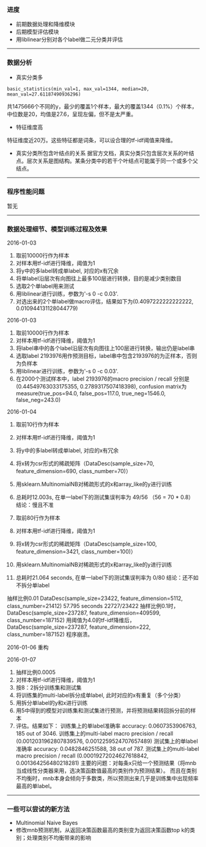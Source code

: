 ### 进度

- 前期数据处理和降维模块
- 后期模型评估模块
- 用liblinear分别对各个label做二元分类并评估

---

### 数据分析

- 真实分类多

```
basic_statistics(min_val=1, max_val=1344, median=20, mean_val=27.61187490936296)
```
共1475666个不同的y，最少的覆盖1个样本，最大的覆盖1344（0.1%）个样本，中位数是20，均值是27.6，呈现左偏，但不是太严重。

- 特征维度高

特征维度近20万。这些特征都是词条，可以设合理的tf-idf阈值来降维。

- 真实分类所包含叶结点的关系
据官方文档，真实分类只包含层次关系的叶结点。层次关系是图结构。某条分类中的若干个叶结点可能属于同一个或多个父结点。

---

### 程序性能问题
暂无

---

### 数据处理细节、模型训练过程及效果

2016-01-03

1. 取前10000行作为样本
2. 对样本用tf-idf进行降维，阈值为1
3. 将y中的多label转成单label, 对应的x有冗余
4. 将单label沿层次有向图往上最多100层进行转换，目的是减少类别数目
5. 选取2个单label用来测试
6. 用liblinear进行训练，参数为'-s 0 -c 0.03'. 
7. 对选出来的2个单label做macro评估，结果如下为(0.4097222222222222, 0.010944131128044779)

2016-01-03

1. 取前10000行作为样本
2. 对样本用tf-idf进行降维，阈值为1
3. 将label串中的各个label沿层次有向图往上100层进行转换，输出仍是label串
4. 选取label 2193976用作预测目标，label串中包含2193976的为正样本，否则为负样本
5. 用liblinear进行训练，参数为'-s 0 -c 0.03'.
6. 在2000个测试样本中，label 2193976的macro precision / recall 分别是 (0.44549763033175355, 0.2789317507418398), confusion matrix为measure(true_pos=94.0, false_pos=117.0, true_neg=1546.0, false_neg=243.0)

2016-01-04

1. 取前10行作为样本
2. 对样本用tf-idf进行降维，阈值为1
3. 将y中的多label转成单label, 对应的x有冗余
4. 将x转为csr形式的稀疏矩阵（DataDesc(sample_size=70, feature_dimension=690, class_number=70)）
5. 用sklearn.MultinomialNB对稀疏形式的x和array_like的y进行训练
6. 总耗时12.003s, 在单一label下的测试集误判率为 49/56 （56 = 70 * 0.8）
结论：慢且不准

1. 取前80行作为样本
2. 对样本用tf-idf进行降维，阈值为1
3. 将x转为csr形式的稀疏矩阵（DataDesc(sample_size=100, feature_dimension=3421, class_number=100)）
5. 用sklearn.MultinomialNB对稀疏形式的x和array_like的y进行训练
6. 总耗时21.064 seconds, 在单一label下的测试集误判率为 0/80
结论：还不如不拆分单label 

抽样比例0.01    DataDesc(sample_size=23422, feature_dimension=5112, class_number=21412) 57.795 seconds  22727/23422
抽样比例0.1时，DataDesc(sample_size=237287, feature_dimension=409599, class_number=187152)
用阈值为4.0的tf-idf降维后，DataDesc(sample_size=237287, feature_dimension=222, class_number=187152)
程序崩溃。

2016-01-06
重构

2016-01-07
1. 抽样比例0.0005
2. 对样本用tf-idf进行降维，阈值为1
3. 按8：2拆分训练集和测试集
4. 将训练集的multi-label拆分成单label, 此时对应的x有重复（多个分类）
5. 用拆分单label的y和x进行训练
6. 用5中得到的模型对训练集和测试集进行预测，并将预测结果转回拆分前的样本
7. 评估。结果如下：
训练集上的单label准确率
accuracy: 0.0607353906763, 185 out of 3046.
训练集上的multi-label macro precision / recall 
(0.0012031962807839576, 0.0012259524707657489)
测试集上的单label准确率
accuracy: 0.0482846251588, 38 out of 787.
测试集上的multi-label macro precision / recall
(0.00019272024627618842, 0.001364256480218281)
主要的问题：对每条x只给一个预测结果（将mnb当成线性分类器来用，选决策函数值最高的类别作为预测结果）。
而且在类别不均衡时，mnb本身会倾向于多数类，所以预测出来几乎是训练集中出现频率最高的单label。

---

### 一些可以尝试的新方法

- Multinomial Naive Bayes 
- 修改mnb预测机制，从返回决策函数最高的类别变为返回决策函数top k的类别；处理类别不均衡带来的影响
